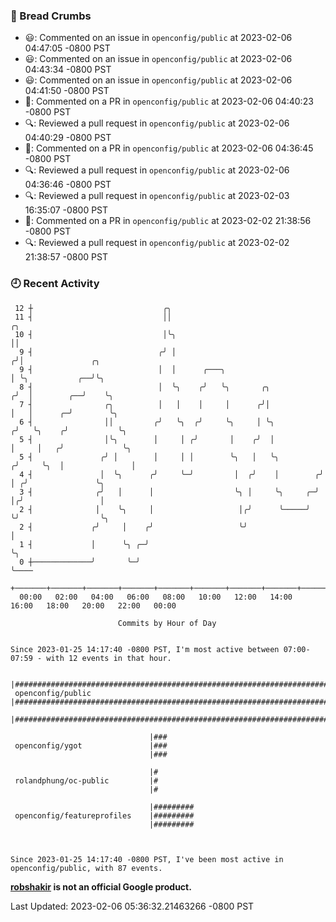 ### 🍞 Bread Crumbs

 * 😃: Commented on an issue in `openconfig/public` at 2023-02-06 04:47:05 -0800 PST
 * 😃: Commented on an issue in `openconfig/public` at 2023-02-06 04:43:34 -0800 PST
 * 😃: Commented on an issue in `openconfig/public` at 2023-02-06 04:41:50 -0800 PST
 * 💬: Commented on a PR in  `openconfig/public` at 2023-02-06 04:40:23 -0800 PST
 * 🔍: Reviewed a pull request in  `openconfig/public` at 2023-02-06 04:40:29 -0800 PST
 * 💬: Commented on a PR in  `openconfig/public` at 2023-02-06 04:36:45 -0800 PST
 * 🔍: Reviewed a pull request in  `openconfig/public` at 2023-02-06 04:36:46 -0800 PST
 * 🔍: Reviewed a pull request in  `openconfig/public` at 2023-02-03 16:35:07 -0800 PST
 * 💬: Commented on a PR in  `openconfig/public` at 2023-02-02 21:38:56 -0800 PST
 * 🔍: Reviewed a pull request in  `openconfig/public` at 2023-02-02 21:38:57 -0800 PST

### 🕘 Recent Activity
```
 12 ┼                             ╭╮
 11 ┤                             ││                                     ╭╮
 10 ┤                             │╰╮                                    ││
  9 ┤                            ╭╯ │                                   ╭╯│               ╭╮
  9 ┤                            │  │      ╭───╮                        │ ╰╮           ╭──╯╰╮
  8 ┤                            │  ╰╮    ╭╯   ╰╮       ╭╮             ╭╯  │        ╭──╯    ╰╮
  7 ┤                ╭╮          │   │    │     │      ╭╯│             │   │      ╭─╯        ╰╮
  6 ┤                ││         ╭╯   ╰╮  ╭╯     ╰╮     │ ╰╮           ╭╯   ╰╮    ╭╯           ╰╮
  5 ┤                │╰╮        │     │ ╭╯       │    ╭╯  │           │     │   ╭╯             ╰╮
  5 ┤               ╭╯ │        │     │ │        ╰╮   │   ╰╮         ╭╯     ╰╮  │               │
  4 ┤               │  ╰╮      ╭╯     ╰─╯         │  ╭╯    │        ╭╯       │ ╭╯               ╰╮
  3 ┤              ╭╯   │      │                  ╰╮ │     ╰╮     ╭─╯        │╭╯                 │
  2 ┤              │    ╰╮     │                   │╭╯      ╰─────╯          ╰╯                  ╰╮
  2 ┤             ╭╯     │    ╭╯                   ╰╯                                             │
  1 ┤             │      ╰╮ ╭─╯                                                                   ╰╮
  0 ┼─────────────╯       ╰─╯                                                                      ╰────
    +───────+───────+───────+───────+───────+───────+───────+───────+───────+───────+───────+───────+────
  00:00   02:00   04:00   06:00   08:00   10:00   12:00   14:00   16:00   18:00   20:00   22:00   00:00   

						Commits by Hour of Day


Since 2023-01-25 14:17:40 -0800 PST, I'm most active between 07:00-07:59 - with 12 events in that hour.

```



```
                               |#######################################################################################
 openconfig/public             |#######################################################################################
                               |#######################################################################################

                               |###
 openconfig/ygot               |###
                               |###

                               |#
 rolandphung/oc-public         |#
                               |#

                               |#########
 openconfig/featureprofiles    |#########
                               |#########



Since 2023-01-25 14:17:40 -0800 PST, I've been most active in openconfig/public, with 87 events.

```
**[robshakir](mailto:robjs@google.com) is not an official Google product.**  


Last Updated: 2023-02-06 05:36:32.21463266 -0800 PST

